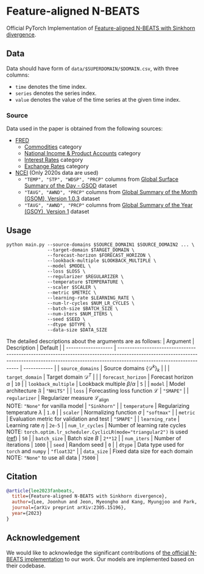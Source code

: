 # Feature-aligned N-BEATS

Official PyTorch Implementation of [Feature-aligned N-BEATS with Sinkhorn divergence](https://arxiv.org/abs/2305.15196).

## Data

Data should have form of `data/$SUPERDOMAIN/$DOMAIN.csv`, with three columns:

- `time` denotes the time index.
- `series` denotes the series index.
- `value` denotes the value of the time series at the given time index.

### Source

Data used in the paper is obtained from the following sources:

- [FRED](https://fred.stlouisfed.org)
  - [Commodities](https://fred.stlouisfed.org/categories/32217) category
  - [National Income & Product Accounts](https://fred.stlouisfed.org/categories/18) category
  - [Interest Rates](https://fred.stlouisfed.org/categories/22) category
  - [Exchange Rates](https://fred.stlouisfed.org/categories/15) category
- [NCEI](https://ncei.noaa.gov) (Only 2020s data are used)
  - `"TEMP", "STP", "WDSP", "PRCP"` columns from [Global Surface Summary of the Day - GSOD](https://ncei.noaa.gov/metadata/geoportal/rest/metadata/item/gov.noaa.ncdc:C00516/html) dataset
  - `"TAVG", "AWND", "PRCP"` columns from [Global Summary of the Month (GSOM), Version 1.0.3](https://ncei.noaa.gov/metadata/geoportal/rest/metadata/item/gov.noaa.ncdc:C00946/html) dataset
  - `"TAVG", "AWND", "PRCP"` columns from [Global Summary of the Year (GSOY), Version 1](https://ncei.noaa.gov/metadata/geoportal/rest/metadata/item/gov.noaa.ncdc:C00947/html) dataset

## Usage

```shell
python main.py --source-domains $SOURCE_DOMAIN1 $SOURCE_DOMAIN2 ... \
               --target-domain $TARGET_DOMAIN \
               --forecast-horizon $FORECAST_HORIZON \
               --lookback-multiple $LOOKBACK_MULTIPLE \
               --model $MODEL \
               --loss $LOSS \
               --regularizer $REGULARIZER \
               --temperature $TEMPERATURE \
               --scaler $SCALER \
               --metric $METRIC \
               --learning-rate $LEARNING_RATE \
               --num-lr-cycles $NUM_LR_CYCLES \
               --batch-size $BATCH_SIZE \
               --num-iters $NUM_ITERS \
               --seed $SEED \
               --dtype $DTYPE \
               --data-size $DATA_SIZE
```

The detailed descriptions about the arguments are as follows:
| Argument            | Description                                                                                                                                                                                       | Default      |
| ------------------- | ------------------------------------------------------------------------------------------------------------------------------------------------------------------------------------------------- | ------------ |
| `source_domains`    | Source domains $\{\mathcal{D}^k\}_k$                                                                                                                                                              |              |
| `target_domain`     | Target domain $\mathcal{D}^T$                                                                                                                                                                     |              |
| `forecast_horizon`  | Forecast horizon $\alpha$                                                                                                                                                                         | `10`         |
| `lookback_multiple` | Lookback multiple $\beta/\alpha$                                                                                                                                                                  | `5`          |
| `model`             | Model architecture $\mathfrak{F}$                                                                                                                                                                 | `"NHiTS"`    |
| `loss`              | Forecasting loss function $\mathcal{L}$                                                                                                                                                           | `"SMAPE"`    |
| `regularizer`       | Regularizer measure $\mathcal{L}_\mathrm{align}$ <br> NOTE: `"None"` for vanilla model                                                                                                            | `"Sinkhorn"` |
| `temperature`       | Regularizing temperature $\lambda$                                                                                                                                                                | `1.0`        |
| `scaler`            | Normalizing function $\sigma$                                                                                                                                                                     | `"softmax"`  |
| `metric`            | Evaluation metric for validation and test                                                                                                                                                         | `"SMAPE"`    |
| `learning_rate`     | Learning rate $\eta$                                                                                                                                                                              | `2e-5`       |
| `num_lr_cycles`     | Number of learning rate cycles<br>NOTE: `torch.optim.lr_scheduler.CyclicLR(mode="triangular2")` is used ([ref](https://pytorch.org/docs/stable/generated/torch.optim.lr_scheduler.CyclicLR.html)) | `50`         |
| `batch_size`        | Batch size $B$                                                                                                                                                                                    | `2**12`      |
| `num_iters`         | Number of iterations                                                                                                                                                                              | `1000`       |
| `seed`              | Random seed                                                                                                                                                                                       | `0`          |
| `dtype`             | Data type used for `torch` and `numpy`                                                                                                                                                            | `"float32"`  |
| `data_size`         | Fixed data size for each domain <br> NOTE: `"None"` to use all data                                                                                                                               | `75000`      |

## Citation

```bib
@article{lee2023fanbeats,
  title={Feature-aligned N-BEATS with Sinkhorn divergence},
  author={Lee, Joonhun and Jeon, Myeongho and Kang, Myungjoo and Park, Kyunghyun},
  journal={arXiv preprint arXiv:2305.15196},
  year={2023}
}
```

## Acknowledgement

We would like to acknowledge the significant contributions of [the official N-BEATS implementation](https://github.com/ServiceNow/N-BEATS) to our work.
Our models are implemented based on their codebase.
